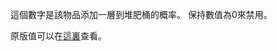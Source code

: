 這個數字是該物品添加一層到堆肥桶的概率。
保持數值為0來禁用。

原版值可以在[這裏](https://minecraft.fandom.com/zh/wiki/%E5%A0%86%E8%82%A5%E6%A1%B6?variant=zh-tw#%E7%94%A8%E9%80%94)查看。
